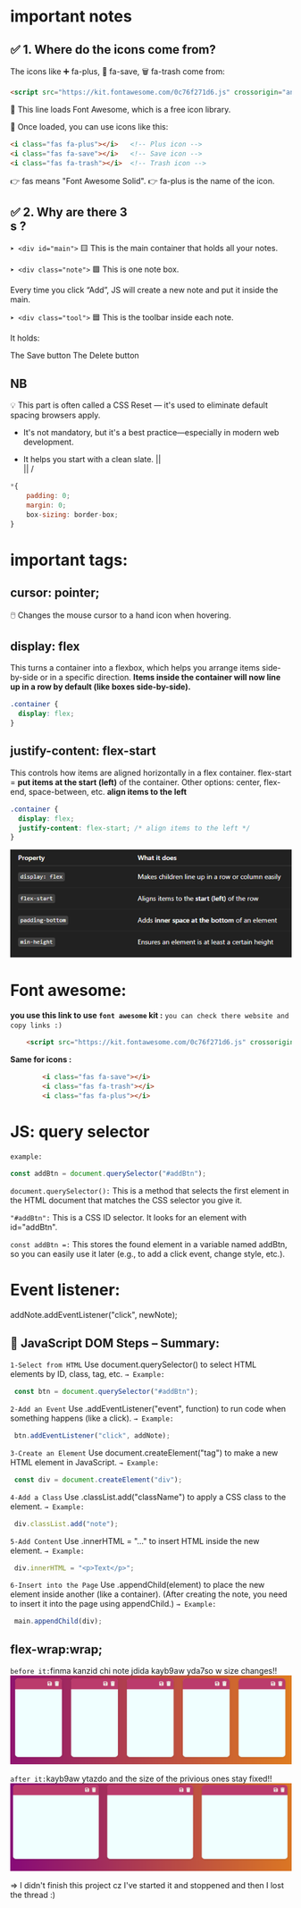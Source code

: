 # important notes
## ✅ 1. Where do the icons come from?
The icons like ➕ fa-plus, 💾 fa-save, 🗑️ fa-trash come from:

```html
<script src="https://kit.fontawesome.com/0c76f271d6.js" crossorigin="anonymous"></script>
```
🔸 This line loads Font Awesome, which is a free icon library.

🔸 Once loaded, you can use icons like this:
```html
<i class="fas fa-plus"></i>   <!-- Plus icon -->
<i class="fas fa-save"></i>   <!-- Save icon -->
<i class="fas fa-trash"></i>  <!-- Trash icon -->
```
👉 fas means "Font Awesome Solid".
👉 fa-plus is the name of the icon.

## ✅ 2. Why are there 3 <div>s ?
`➤ <div id="main">`
🟨 This is the main container that holds all your notes.

`➤ <div class="note">`
🟩 This is one note box.

Every time you click “Add”, JS will create a new note and put it inside the main.

`➤ <div class="tool">`
🟦 This is the toolbar inside each note.

It holds:

The Save button
The Delete button
## NB
💡 This part is often called a CSS Reset — it's used to eliminate default spacing browsers apply.
* It's not mandatory, but it's a best practice—especially in modern web development.

* It helps you start with a clean slate.
                           ||     
                           ||
                           \/
```js
*{
    padding: 0;
    margin: 0;
    box-sizing: border-box;
}
```
# important tags:
## cursor: pointer;
🖱️ Changes the mouse cursor to a hand icon when hovering.
## display: flex
This turns a container into a flexbox, which helps you arrange items side-by-side or in a specific direction.
**Items inside the container will now line up in a row by default (like boxes side-by-side).**


```css
.container {
  display: flex;
}
```
## justify-content: flex-start
This controls how items are aligned horizontally in a flex container.
flex-start = **put items at the start (left)** of the container.
Other options: center, flex-end, space-between, etc.
**align items to the left**
```css
.container {
  display: flex;
  justify-content: flex-start; /* align items to the left */
}
```
![alt text](2-Notes-Taking-App/images/image.png)
# Font awesome:
**you use this link to use `font awesome` kit :**
`you can check there website and copy links :)`
```html
    <script src="https://kit.fontawesome.com/0c76f271d6.js" crossorigin="anonymous"></script>
```
**Same for icons :**

```html
        <i class="fas fa-save"></i>
        <i class="fas fa-trash"></i>
        <i class="fas fa-plus"></i>
```
# **JS**: query selector
`example:`
```js
const addBtn = document.querySelector("#addBtn");
```
`document.querySelector():`
This is a method that selects the first element in the HTML document that matches the CSS selector you give it.

`"#addBtn":`
This is a CSS ID selector. It looks for an element with id="addBtn".

`const addBtn =:`
This stores the found element in a variable named addBtn, so you can easily use it later (e.g., to add a click event, change style, etc.).
# Event listener: 
addNote.addEventListener("click", newNote);
<!-- "When someone clicks the addNote button, run the newNote function." -->
## 📝 JavaScript DOM Steps – Summary:

`1-Select from HTML`
Use document.querySelector() to select HTML elements by ID, class, tag, etc.
`→ Example:`
```js
 const btn = document.querySelector("#addBtn");
```
`2-Add an Event`
Use .addEventListener("event", function) to run code when something happens (like a click).
`→ Example:`
```js
 btn.addEventListener("click", addNote);
```
`3-Create an Element`
Use document.createElement("tag") to make a new HTML element in JavaScript.
`→ Example:`
```js
 const div = document.createElement("div");
```
`4-Add a Class`
Use .classList.add("className") to apply a CSS class to the element.
`→ Example:`
```js
 div.classList.add("note");
```
`5-Add Content`
Use .innerHTML = "..." to insert HTML inside the new element.
`→ Example:`
```js
 div.innerHTML = "<p>Text</p>";
```
`6-Insert into the Page`
Use .appendChild(element) to place the new element inside another (like a container).
(After creating the note, you need to insert it into the page using appendChild.)
`→ Example:`
```js
 main.appendChild(div);
 ```
 ##    flex-wrap:wrap;
 `before it:`finma kanzid chi note jdida kayb9aw yda7so w size changes!!
![alt text](2-Notes-Taking-App/images/image-1.png)

 `after it:`kayb9aw ytazdo and the size of the privious ones stay fixed!!
 ![alt text](2-Notes-Taking-App/images/image-2.png)

=> I didn't finish this project cz I've started it and stoppened and then I lost the thread :)